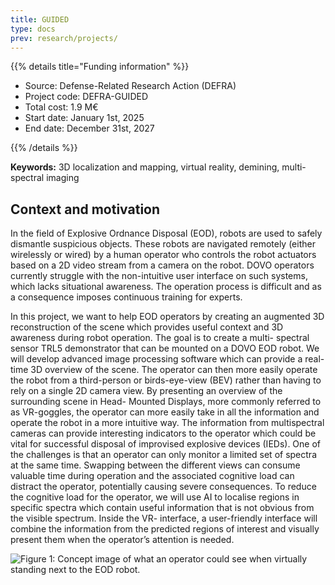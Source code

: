 ```yaml
---
title: GUIDED
type: docs
prev: research/projects/
---
```



{{% details title="Funding information" %}}

- Source: Defense-Related Research Action (DEFRA)
- Project code: DEFRA-GUIDED
- Total cost: 1.9 M€
- Start date: January 1st, 2025
- End date: December 31st, 2027

{{% /details %}}


**Keywords:** 3D localization and mapping, virtual reality, demining, multi-spectral imaging

## Context and motivation

In the field of Explosive Ordnance Disposal (EOD), robots are used to safely dismantle suspicious objects.
These robots are navigated remotely (either wirelessly or wired) by a human operator who controls the
robot actuators based on a 2D video stream from a camera on the robot. DOVO operators currently
struggle with the non-intuitive user interface on such systems, which lacks situational awareness. The
operation process is difficult and as a consequence imposes continuous training for experts.

In this project, we want to help EOD operators by creating an augmented 3D reconstruction of the scene
which provides useful context and 3D awareness during robot operation. The goal is to create a multi-
spectral sensor TRL5 demonstrator that can be mounted on a DOVO EOD robot. We will develop
advanced image processing software which can provide a real-time 3D overview of the scene. The
operator can then more easily operate the robot from a third-person or birds-eye-view (BEV) rather than
having to rely on a single 2D camera view. By presenting an overview of the surrounding scene in Head-
Mounted Displays, more commonly referred to as VR-goggles, the operator can more easily take in all
the information and operate the robot in a more intuitive way. The information from multispectral
cameras can provide interesting indicators to the operator which could be vital for successful disposal of
improvised explosive devices (IEDs). One of the challenges is that an operator can only monitor a limited
set of spectra at the same time. Swapping between the different views can consume valuable time
during operation and the associated cognitive load can distract the operator, potentially causing severe
consequences. To reduce the cognitive load for the operator, we will use AI to localise regions in specific
spectra which contain useful information that is not obvious from the visible spectrum. Inside the VR-
interface, a user-friendly interface will combine the information from the predicted regions of interest
and visually present them when the operator’s attention is needed.

![](/images/guided.png "Figure 1: Concept image of what an operator could see when virtually standing next to the EOD robot.")